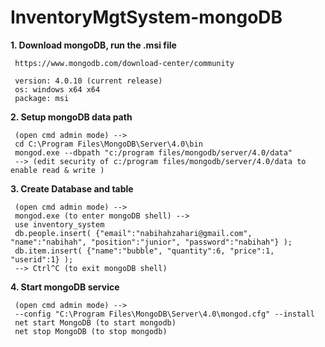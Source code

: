 # InventoryMgtSystem-mongoDB

<b>1. Download mongoDB, run the .msi file</b>

     https://www.mongodb.com/download-center/community
     
     version: 4.0.10 (current release)
     os: windows x64 x64
     package: msi
    
<b>2. Setup mongoDB data path</b>
     
     (open cmd admin mode) -->
     cd C:\Program Files\MongoDB\Server\4.0\bin
     mongod.exe --dbpath "c:/program files/mongodb/server/4.0/data"
     --> (edit security of c:/program files/mongodb/server/4.0/data to enable read & write )
     
<b>3. Create Database and table</b>

     (open cmd admin mode) -->
     mongod.exe (to enter mongoDB shell) -->
     use inventory_system
     db.people.insert( {"email":"nabihahzahari@gmail.com", "name":"nabihah", "position":"junior", "password":"nabihah"} );
     db.item.insert( {"name":"bubble", "quantity":6, "price":1, "userid":1} );
     --> Ctrl^C (to exit mongoDB shell)
     
<b>4. Start mongoDB service</b>

     (open cmd admin mode) -->
     --config "C:\Program Files\MongoDB\Server\4.0\mongod.cfg" --install
     net start MongoDB (to start mongodb)
     net stop MongoDB (to stop mongodb)

     
